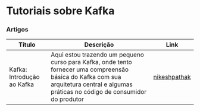 # Tutoriais sobre Kafka

### Artigos 

<table>
  <thead>
    <tr>
      <th>Título</th>
      <th>Descrição</th>
      <th>Link</th>
    </tr>
  </thead>
  
  <tbody>
    <tr>
      <td>Kafka: Introdução ao Kafka</td>
      <td>Aqui estou trazendo um pequeno curso para Kafka, onde tento fornecer uma compreensão básica do Kafka com sua arquitetura central e algumas práticas no código de consumidor do produtor</td>
      <td>
        <a href="https://nikeshpathak.com/2021/06/06/kafka-introduction-to-kafka/amp/">nikeshpathak</a>
      </td>
    </tr>
  </tbody>
</table>
